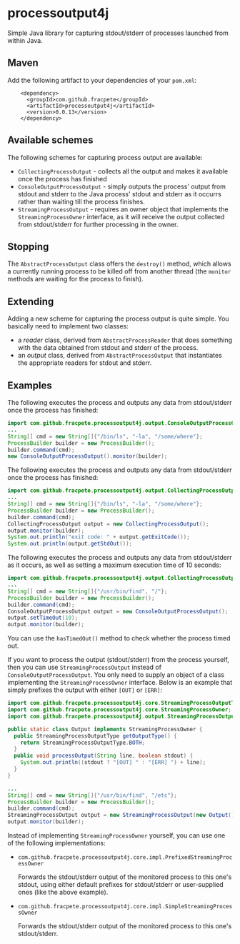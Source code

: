 # processoutput4j
Simple Java library for capturing stdout/stderr of processes launched from within Java.

## Maven
Add the following artifact to your dependencies of your `pom.xml`:

```
    <dependency>
      <groupId>com.github.fracpete</groupId>
      <artifactId>processoutput4j</artifactId>
      <version>0.0.13</version>
    </dependency>
```

## Available schemes
The following schemes for capturing process output are available:
* `CollectingProcessOutput` - collects all the output and makes it available
  once the process has finished
* `ConsoleOutputProcessOutput` - simply outputs the process' output from
  stdout and stderr to the Java process' stdout and stderr as it occurrs
  rather than waiting till the process finishes.
* `StreamingProcessOutput` - requires an owner object that implements the
  `StreamingProcessOwner` interface, as it will receive the output collected
  from stdout/stderr for further processing in the owner.

## Stopping
The `AbstractProcessOutput` class offers the `destroy()` method, which
allows a currently running process to be killed off from another thread
(the `monitor` methods are waiting for the process to finish).

## Extending
Adding a new scheme for capturing the process output is quite simple. You
basically need to implement two classes:
* a *reader* class, derived from `AbstractProcessReader` that does something 
  with the data obtained from stdout and stderr of the process.
* an *output* class, derived from `AbstractProcessOutput` that instantiates
  the appropriate readers for stdout and stderr.

## Examples
The following executes the process and outputs any data from stdout/stderr
once the process has finished:
```java
import com.github.fracpete.processoutput4j.output.ConsoleOutputProcessOutput;
...
String[] cmd = new String[]{"/bin/ls", "-la", "/some/where"};
ProcessBuilder builder = new ProcessBuilder();
builder.command(cmd);
new ConsoleOutputProcessOutput().monitor(builder);
```

The following executes the process and outputs any data from stdout/stderr
once the process has finished:
```java
import com.github.fracpete.processoutput4j.output.CollectingProcessOutput;
...
String[] cmd = new String[]{"/bin/ls", "-la", "/some/where"};
ProcessBuilder builder = new ProcessBuilder();
builder.command(cmd);
CollectingProcessOutput output = new CollectingProcessOutput();
output.monitor(builder);
System.out.println("exit code: " + output.getExitCode());
System.out.println(output.getStdOut());
```

The following executes the process and outputs any data from stdout/stderr
as it occurs, as well as setting a maximum execution time of 10 seconds:
```java
import com.github.fracpete.processoutput4j.output.CollectingProcessOutput;
...
String[] cmd = new String[]{"/usr/bin/find", "/"};
ProcessBuilder builder = new ProcessBuilder();
builder.command(cmd);
ConsoleOutputProcessOutput output = new ConsoleOutputProcessOutput();
output.setTimeOut(10);
output.monitor(builder);
```
You can use the `hasTimedOut()` method to check whether the process timed out.

If you want to process the output (stdout/stderr) from the process
yourself, then you can use `StreamingProcessOutput` instead of 
`ConsoleOutputProcessOutput`. You only need to supply an object of a class
implementing the `StreamingProcessOwner` interface. Below is an example
that simply prefixes the output with either `[OUT]` or `[ERR]`: 

```java
import com.github.fracpete.processoutput4j.core.StreamingProcessOutputType;
import com.github.fracpete.processoutput4j.core.StreamingProcessOwner;
import com.github.fracpete.processoutput4j.output.StreamingProcessOutput;

public static class Output implements StreamingProcessOwner {
  public StreamingProcessOutputType getOutputType() {
    return StreamingProcessOutputType.BOTH;
  }
  public void processOutput(String line, boolean stdout) {
    System.out.println((stdout ? "[OUT] " : "[ERR] ") + line);
  }
}

...
String[] cmd = new String[]{"/usr/bin/find", "/etc"};
ProcessBuilder builder = new ProcessBuilder();
builder.command(cmd);
StreamingProcessOutput output = new StreamingProcessOutput(new Output());
output.monitor(builder);
```

Instead of implementing `StreamingProcessOwner` yourself, you can use one
of the following implementations:

* `com.github.fracpete.processoutput4j.core.impl.PrefixedStreamingProcessOwner`

  Forwards the stdout/stderr output of the monitored process to this one's
  stdout, using either default prefixes for stdout/stderr or user-supplied
  ones (like the above example).

* `com.github.fracpete.processoutput4j.core.impl.SimpleStreamingProcessOwner`

  Forwards the stdout/stderr output of the monitored process to this one's 
  stdout/stderr.
